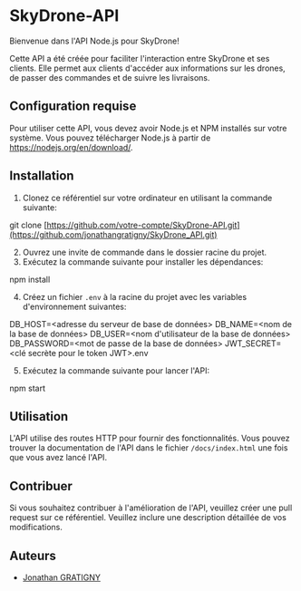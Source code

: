 # SkyDrone-API

Bienvenue dans l'API Node.js pour SkyDrone!

Cette API a été créée pour faciliter l'interaction entre SkyDrone et ses clients. Elle permet aux clients d'accéder aux informations sur les drones, de passer des commandes et de suivre les livraisons.

## Configuration requise

Pour utiliser cette API, vous devez avoir Node.js et NPM installés sur votre système. Vous pouvez télécharger Node.js à partir de https://nodejs.org/en/download/.

## Installation

1. Clonez ce référentiel sur votre ordinateur en utilisant la commande suivante:

git clone [https://github.com/votre-compte/SkyDrone-API.git](https://github.com/jonathangratigny/SkyDrone_API.git)

2. Ouvrez une invite de commande dans le dossier racine du projet.
3. Exécutez la commande suivante pour installer les dépendances:

npm install

4. Créez un fichier `.env` à la racine du projet avec les variables d'environnement suivantes:

DB_HOST=<adresse du serveur de base de données>
DB_NAME=<nom de la base de données>
DB_USER=<nom d'utilisateur de la base de données>
DB_PASSWORD=<mot de passe de la base de données>
JWT_SECRET=<clé secrète pour le token JWT>.env

5. Exécutez la commande suivante pour lancer l'API:

npm start


## Utilisation

L'API utilise des routes HTTP pour fournir des fonctionnalités. Vous pouvez trouver la documentation de l'API dans le fichier `/docs/index.html` une fois que vous avez lancé l'API.

## Contribuer

Si vous souhaitez contribuer à l'amélioration de l'API, veuillez créer une pull request sur ce référentiel. Veuillez inclure une description détaillée de vos modifications.

## Auteurs

- [Jonathan GRATIGNY](https://github.com/jonathangratigny)
